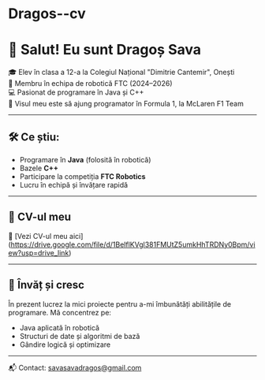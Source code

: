 # Dragos--cv
# 👋 Salut! Eu sunt Dragoș Sava

🎓 Elev în clasa a 12-a la Colegiul Național "Dimitrie Cantemir", Onești  
🤖 Membru în echipa de robotică FTC (2024–2026)  
💻 Pasionat de programare în Java și C++  
🏁 Visul meu este să ajung programator în Formula 1, la McLaren F1 Team  

---

## 🛠️ Ce știu:

- Programare în **Java** (folosită în robotică)
- Bazele **C++**
- Participare la competiția **FTC Robotics**
- Lucru în echipă și învățare rapidă

---

## 📄 CV-ul meu

🔗 [Vezi CV-ul meu aici] (https://drive.google.com/file/d/1BelflKVgl381FMUtZ5umkHhTRDNy0Bpm/view?usp=drive_link)

---

## 🌱 Învăț și cresc

În prezent lucrez la mici proiecte pentru a-mi îmbunătăți abilitățile de programare. Mă concentrez pe:
- Java aplicată în robotică
- Structuri de date și algoritmi de bază
- Gândire logică și optimizare

---

📬 Contact: savasavadragos@gmail.com

